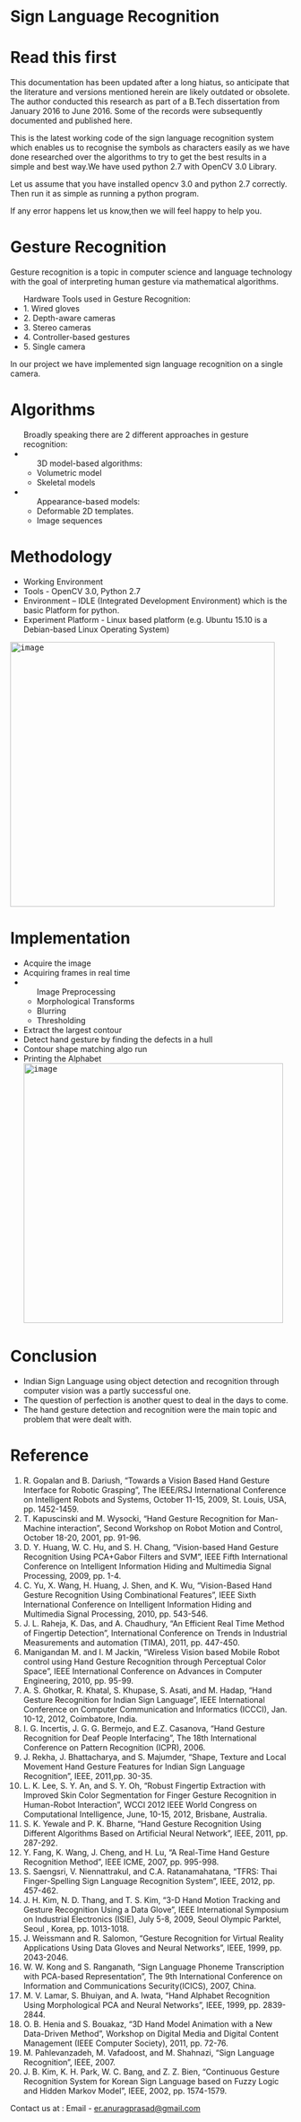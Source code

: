 # Sign Language Recognition

<h1>Read this first</h1> This documentation has been updated after a long hiatus, so anticipate that the literature and versions mentioned herein are likely outdated or obsolete. The author conducted this research as part of a B.Tech dissertation from January 2016 to June 2016. Some of the records were subsequently documented and published here.

This is the latest working code of the sign language recognition system which enables us to recognise the symbols as characters easily as we have done researched over the algorithms to try to get the best results in a simple and best way.We have used python 2.7 with OpenCV 3.0 Library.

Let us assume that you have installed opencv 3.0 and python 2.7 correctly.
Then run it as simple as running a python program.

If any error happens let us know,then we will feel happy to help you.
<br>
# Gesture Recognition
<p>Gesture recognition is a topic in computer science and language technology with the goal of interpreting human gesture via mathematical algorithms.</p>

<ul>Hardware Tools used in Gesture Recognition:
  <li>1. Wired gloves</li>
  <li>2. Depth-aware cameras</li>
  <li>3. Stereo cameras</li>
  <li>4. Controller-based gestures</li>
  <li>5. Single camera</li>
</ul>

<p>In our project we have implemented sign language recognition on a single camera.</p>

# Algorithms
<ul>Broadly speaking there are 2 different approaches in gesture recognition:
  <li><ul>3D model-based algorithms:
      <li>Volumetric model</li>
      <li>Skeletal models</li></ul>
  </li>
    <li><ul>Appearance-based models:
      <li>Deformable 2D templates.</li>
      <li>Image sequences</li></ul>
  </li>
</ul>

# Methodology
<ul>
<li>Working Environment</li>  
<li>Tools - OpenCV 3.0, Python 2.7</li>
<li>Environment – IDLE (Integrated Development Environment) which is the basic Platform for python.</li>
<li>Experiment Platform - Linux based platform (e.g. Ubuntu 15.10 is a Debian-based Linux Operating System)</li>
</ul>

<samp>
  <img width="472" alt="image" src="https://github.com/anuragprasad95/signlanguagerecognition/assets/3609255/2a5ad89f-bf87-437d-9e70-b734ecfc1dbc">
</samp>

# Implementation
<ul>
  <li>Acquire the image</li>
  <li>Acquiring frames in real time</li>
  <li><ul>Image Preprocessing
    <li>Morphological Transforms</li>
    <li>Blurring</li>
    <li>Thresholding</li>
  </ul>
  </li>
  <li>Extract the largest contour</li>
  <li>Detect hand gesture by finding the defects in a hull</li>
  <li>Contour shape matching algo run</li>
  <li>Printing the Alphabet <samp><img width="463" alt="image" src="https://github.com/anuragprasad95/signlanguagerecognition/assets/3609255/49f263a7-696d-4ee1-a604-044043450323">
</samp></li>
</ul>

# Conclusion
<ul>
<li>Indian Sign Language using object detection and recognition through computer vision was a partly successful one.</li>
<li>The question of perfection is another quest to deal in the days to come.</li>
<li>The hand gesture detection and recognition were the main topic and problem that were dealt
with.</li>
</ul>

# Reference
<ol>
  <li>R. Gopalan and B. Dariush, “Towards a Vision Based Hand Gesture Interface for Robotic Grasping”, The IEEE/RSJ International Conference on Intelligent Robots and Systems, October 11-15, 2009, St. Louis, USA, pp. 1452-1459.</li>

<li>T. Kapuscinski and M. Wysocki, “Hand Gesture Recognition for Man-Machine interaction”, Second Workshop on Robot Motion and Control, October 18-20, 2001, pp. 91-96.</li>

<li>D. Y. Huang, W. C. Hu, and S. H. Chang, “Vision-based Hand Gesture Recognition Using PCA+Gabor Filters and SVM”, IEEE Fifth International Conference on Intelligent Information Hiding and Multimedia Signal Processing, 2009, pp. 1-4.</li>

<li>C. Yu, X. Wang, H. Huang, J. Shen, and K. Wu, “Vision-Based Hand Gesture Recognition Using Combinational Features”, IEEE Sixth International Conference on Intelligent Information Hiding and Multimedia Signal Processing, 2010, pp. 543-546.</li>

<li>J. L. Raheja, K. Das, and A. Chaudhury, “An Efficient Real Time Method of Fingertip Detection”, International Conference on Trends in Industrial Measurements and automation (TIMA), 2011, pp. 447-450.</li>

<li>Manigandan M. and I. M Jackin, “Wireless Vision based Mobile Robot control using Hand Gesture Recognition through Perceptual Color Space”, IEEE International Conference on Advances in Computer Engineering, 2010, pp. 95-99.</li>

<li>A. S. Ghotkar, R. Khatal, S. Khupase, S. Asati, and M. Hadap, “Hand Gesture Recognition for Indian Sign Language”, IEEE International Conference on Computer Communication and Informatics (ICCCI), Jan. 10-12, 2012, Coimbatore, India.</li>

<li>I. G. Incertis, J. G. G. Bermejo, and E.Z. Casanova, “Hand Gesture Recognition for Deaf People Interfacing”, The 18th International Conference on Pattern Recognition (ICPR), 2006.</li>

<li>J. Rekha, J. Bhattacharya, and S. Majumder, “Shape, Texture and Local Movement Hand Gesture Features for Indian Sign Language Recognition”, IEEE, 2011,pp. 30-35.</li>

<li>L. K. Lee, S. Y. An, and S. Y. Oh, “Robust Fingertip Extraction with Improved Skin Color Segmentation for Finger Gesture Recognition in Human-Robot Interaction”, WCCI 2012 IEEE World Congress on Computational Intelligence, June, 10-15, 2012, Brisbane, Australia.</li>

<li>S. K. Yewale and P. K. Bharne, “Hand Gesture Recognition Using Different Algorithms Based on Artificial Neural Network”, IEEE, 2011, pp. 287-292.</li>

<li>Y. Fang, K. Wang, J. Cheng, and H. Lu, “A Real-Time Hand Gesture Recognition Method”, IEEE ICME, 2007, pp. 995-998.</li>

<li>S. Saengsri, V. Niennattrakul, and C.A. Ratanamahatana, “TFRS: Thai Finger-Spelling Sign Language Recognition System”, IEEE, 2012, pp. 457-462.</li>

<li>J. H. Kim, N. D. Thang, and T. S. Kim, “3-D Hand Motion Tracking and Gesture Recognition Using a Data Glove”, IEEE International Symposium on Industrial Electronics (ISIE), July 5-8, 2009, Seoul Olympic Parktel, Seoul , Korea, pp. 1013-1018.</li>

<li>J. Weissmann and R. Salomon, “Gesture Recognition for Virtual Reality Applications Using Data Gloves and Neural Networks”, IEEE, 1999, pp. 2043-2046.</li>

<li>W. W. Kong and S. Ranganath, “Sign Language Phoneme Transcription with PCA-based Representation”, The 9th International Conference on Information and Communications Security(ICICS), 2007, China.</li>

<li>M. V. Lamar, S. Bhuiyan, and A. Iwata, “Hand Alphabet Recognition Using Morphological PCA and Neural Networks”, IEEE, 1999, pp. 2839-2844.</li>

<li>O. B. Henia and S. Bouakaz, “3D Hand Model Animation with a New Data-Driven Method”, Workshop on Digital Media and Digital Content Management (IEEE Computer Society), 2011, pp. 72-76.</li>

<li>M. Pahlevanzadeh, M. Vafadoost, and M. Shahnazi, “Sign Language Recognition”, IEEE, 2007.</li>

<li>J. B. Kim, K. H. Park, W. C. Bang, and Z. Z. Bien, “Continuous Gesture Recognition System for Korean Sign Language based on Fuzzy Logic and Hidden Markov Model”, IEEE, 2002, pp. 1574-1579.</li>

</ol>

Contact us at :
Email - er.anuragprasad@gmail.com
